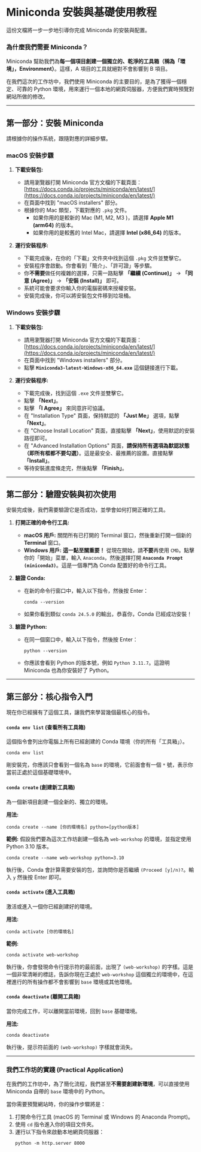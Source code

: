 # Miniconda 安裝與基礎使用教程

這份文檔將一步一步地引導你完成 Miniconda 的安裝與配置。

### 為什麼我們需要 Miniconda？

Miniconda 幫助我們為**每一個項目創建一個獨立的、乾淨的工具箱（稱為「環境」，Environment）**。這樣，A 項目的工具就絕對不會影響到 B 項目。

在我們這次的工作坊中，我們使用 Miniconda 的主要目的，是為了獲得一個穩定、可靠的 Python 環境，用來運行一個本地的網頁伺服器，方便我們實時預覽對網站所做的修改。

---

## 第一部分：安裝 Miniconda

請根據你的操作系統，跟隨對應的詳細步驟。

### macOS 安裝步驟

1.  **下載安裝包:**
    *   請用瀏覽器打開 Miniconda 官方文檔的下載頁面：[https://docs.conda.io/projects/miniconda/en/latest/](https://docs.conda.io/projects/miniconda/en/latest/)
    *   在頁面中找到 "macOS installers" 部分。
    *   根據你的 Mac 類型，下載對應的 `.pkg` 文件。
        *   如果你用的是較新的 Mac (M1, M2, M3 )，請選擇 **Apple M1 (arm64)** 的版本。
        *   如果你用的是較舊的 Intel Mac，請選擇 **Intel (x86_64)** 的版本。

2.  **運行安裝程序:**
    *   下載完成後，在你的「下載」文件夾中找到這個 `.pkg` 文件並雙擊它。
    *   安裝程序會啟動。你會看到「簡介」、「許可證」等步驟。
    *   你**不需要**做任何複雜的選擇，只需一路點擊 **「繼續 (Continue)」** -> **「同意 (Agree)」** -> **「安裝 (Install)」** 即可。
    *   系統可能會要求你輸入你的電腦密碼來授權安裝。
    *   安裝完成後，你可以將安裝包文件移到垃圾桶。

### Windows 安裝步驟

1.  **下載安裝包:**
    *   請用瀏覽器打開 Miniconda 官方文檔的下載頁面：[https://docs.conda.io/projects/miniconda/en/latest/](https://docs.conda.io/projects/miniconda/en/latest/)
    *   在頁面中找到 "Windows installers" 部分。
    *   點擊 **`Miniconda3-latest-Windows-x86_64.exe`** 這個鏈接進行下載。

2.  **運行安裝程序:**
    *   下載完成後，找到這個 `.exe` 文件並雙擊它。
    *   點擊 **「Next」**。
    *   點擊 **「I Agree」** 來同意許可協議。
    *   在 "Installation Type" 頁面，保持默認的 **「Just Me」** 選項，點擊 **「Next」**。
    *   在 "Choose Install Location" 頁面，直接點擊 **「Next」**，使用默認的安裝路徑即可。
    *   在 "Advanced Installation Options" 頁面，**請保持所有選項為默認狀態（即所有框都不要勾選）**。這是最安全、最推薦的設置。直接點擊 **「Install」**。
    *   等待安裝進度條走完，然後點擊 **「Finish」**。

---

## 第二部分：驗證安裝與初次使用

安裝完成後，我們需要驗證它是否成功，並學會如何打開正確的工具。

1.  **打開正確的命令行工具:**
    *   **macOS 用戶:** 關閉所有已打開的 Terminal 窗口，然後重新打開一個新的 **Terminal** 窗口。
    *   **Windows 用戶:** **這一點至關重要！** 從現在開始，請**不要**再使用 `CMD`。點擊你的「開始」菜單，輸入 `Anaconda`，然後選擇打開 **`Anaconda Prompt (miniconda3)`**。這是一個專門為 Conda 配置好的命令行工具。

2.  **驗證 Conda:**
    *   在新的命令行窗口中，輸入以下指令，然後按 Enter：
        ```
        conda --version
        ```
    *   如果你看到類似 `conda 24.5.0` 的輸出，恭喜你，Conda 已經成功安裝！

3.  **驗證 Python:**
    *   在同一個窗口中，輸入以下指令，然後按 Enter：
        ```
        python --version
        ```
    *   你應該會看到 Python 的版本號，例如 `Python 3.11.7`。這證明 Miniconda 也為你安裝好了 Python。

---

## 第三部分：核心指令入門

現在你已經擁有了這個工具，讓我們來學習幾個最核心的指令。

#### `conda env list` (查看所有工具箱)

這個指令會列出你電腦上所有已經創建的 Conda 環境（你的所有「工具箱」）。
```
conda env list
```
剛安裝完，你應該只會看到一個名為 `base` 的環境，它前面會有一個 `*` 號，表示你當前正處於這個基礎環境中。

#### `conda create` (創建新工具箱)

為一個新項目創建一個全新的、獨立的環境。

**用法:**
```
conda create --name [你的環境名] python=[python版本]
```

**範例:**
假設我們要為這次工作坊創建一個名為 `web-workshop` 的環境，並指定使用 Python 3.10 版本。
```
conda create --name web-workshop python=3.10
```
執行後，Conda 會計算需要安裝的包，並詢問你是否繼續 `(Proceed [y]/n)?`。輸入 `y` 然後按 Enter 即可。

#### `conda activate` (進入工具箱)

激活或進入一個你已經創建好的環境。

**用法:**
```
conda activate [你的環境名]
```

**範例:**
```
conda activate web-workshop
```
執行後，你會發現命令行提示符的最前面，出現了 `(web-workshop)` 的字樣。這是一個非常清晰的標誌，告訴你現在正處於 `web-workshop` 這個獨立的環境中，在這裡進行的所有操作都不會影響到 `base` 環境或其他環境。

#### `conda deactivate` (離開工具箱)

當你完成工作，可以離開當前環境，回到 `base` 基礎環境。

**用法:**
```
conda deactivate
```
執行後，提示符前面的 `(web-workshop)` 字樣就會消失。

---

### 我們工作坊的實踐 (Practical Application)

在我們的工作坊中，為了簡化流程，我們甚至**不需要創建新環境**，可以直接使用 Miniconda 自帶的 `base` 環境中的 Python。

當你需要預覽網站時，你的操作步驟將是：

1.  打開命令行工具 (macOS 的 Terminal 或 Windows 的 Anaconda Prompt)。
2.  使用 `cd` 指令進入你的項目文件夾。
3.  運行以下指令來啟動本地網頁伺服器：
    ```
    python -m http.server 8000
    ```

